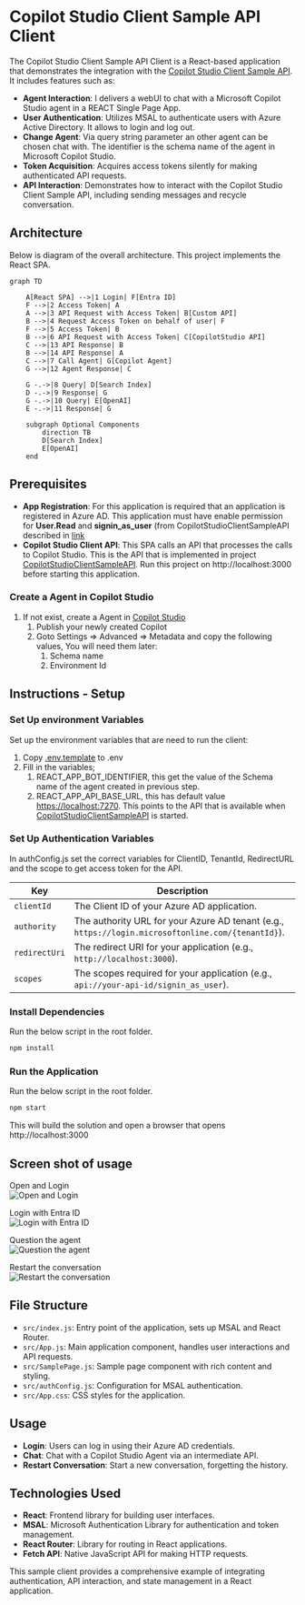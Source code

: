 # Copilot Studio Client Sample API Client

The Copilot Studio Client Sample API Client is a React-based application that demonstrates the integration with the [Copilot Studio Client Sample API](../CopilotStudioClientSampleAPI/README.md). It includes features such as:

- **Agent Interaction**: I delivers a webUI to chat with a Microsoft Copilot Studio agent in a REACT Single Page App.
- **User Authentication**: Utilizes MSAL to authenticate users with Azure Active Directory. It allows to login and log out.
- **Change Agent**: Via query string parameter an other agent can be chosen chat with. The identifier is the schema name of the agent in Microsoft Copilot Studio.
- **Token Acquisition**: Acquires access tokens silently for making authenticated API requests.
- **API Interaction**: Demonstrates how to interact with the Copilot Studio Client Sample API, including sending messages and recycle conversation.

## Architecture

Below is diagram of the overall architecture. This project implements the React SPA.

```mermaid
graph TD

    A[React SPA] -->|1 Login| F[Entra ID]
    F -->|2 Access Token| A
    A -->|3 API Request with Access Token| B[Custom API]
    B -->|4 Request Access Token on behalf of user| F
    F -->|5 Access Token| B
    B -->|6 API Request with Access Token| C[CopilotStudio API]
    C -->|13 API Response| B
    B -->|14 API Response| A
    C -->|7 Call Agent| G[Copilot Agent]
    G -->|12 Agent Response| C

    G -.->|8 Query| D[Search Index]
    D -.->|9 Response| G
    G -.->|10 Query| E[OpenAI]
    E -.->|11 Response| G

    subgraph Optional Components
        direction TB
        D[Search Index]
        E[OpenAI]
    end
```

## Prerequisites

- **App Registration**: For this application is required that an application is registered in Azure AD. This application must have enable permission for **User.Read** and **signin_as_user** (from CopilotStudioClientSampleAPI described in [link](../CopilotStudioClientSampleAPI/README.md)
- **Copilot Studio Client API**: This SPA calls an API that processes the calls to Copilot Studio. This is the API that is implemented in project [CopilotStudioClientSampleAPI](../CopilotStudioClientSampleAPI/README.md). Run this project on http://localhost:3000 before starting this application.

### Create a Agent in Copilot Studio

1. If not exist, create a Agent in [Copilot Studio](https://copilotstudio.microsoft.com)
    1. Publish your newly created Copilot
    1. Goto Settings => Advanced => Metadata and copy the following values, You will need them later:
        1. Schema name
        1. Environment Id

## Instructions - Setup

### Set Up environment Variables

Set up the environment variables that are need to run the client:

1. Copy [.env.template](./.env.template) to .env
1. Fill in the variables;
    1. REACT_APP_BOT_IDENTIFIER, this get the value of the Schema name of the agent created in previous step.
    1. REACT_APP_API_BASE_URL, this has default value <https://localhost:7270>. This points to the API that is available when [CopilotStudioClientSampleAPI](../CopilotStudioClientSampleAPI/README.md) is started.

### Set Up Authentication Variables

In authConfig.js set the correct variables for ClientID, TenantId, RedirectURL and the scope to get access token for the API.

| Key                | Description                                                                 |
|--------------------|-----------------------------------------------------------------------------|
| `clientId`         | The Client ID of your Azure AD application.                                 |
| `authority`        | The authority URL for your Azure AD tenant (e.g., `https://login.microsoftonline.com/{tenantId}`). |
| `redirectUri`      | The redirect URI for your application (e.g., `http://localhost:3000`).      |
| `scopes`           | The scopes required for your application (e.g., `api://your-api-id/signin_as_user`). |

### Install Dependencies

Run the below script in the root folder.

```sh
npm install
```

### Run the Application

Run the below script in the root folder.

```sh
npm start
```

This will build the solution and open a browser that opens http://localhost:3000

## Screen shot of usage

Open and Login  
![Open and Login](./images/CopilotStudioClientSampleAPIClient_1.png)

Login with Entra ID  
![Login with Entra ID](./images/CopilotStudioClientSampleAPIClient_2.png)

Question the agent  
![Question the agent](./images/CopilotStudioClientSampleAPIClient_3.png)

Restart the conversation  
![Restart the conversation](./images/CopilotStudioClientSampleAPIClient_4.png)

## File Structure

- `src/index.js`: Entry point of the application, sets up MSAL and React Router.
- `src/App.js`: Main application component, handles user interactions and API requests.
- `src/SamplePage.js`: Sample page component with rich content and styling.
- `src/authConfig.js`: Configuration for MSAL authentication.
- `src/App.css`: CSS styles for the application.

## Usage

- **Login**: Users can log in using their Azure AD credentials.
- **Chat**: Chat with a Copilot Studio Agent via an intermediate API.
- **Restart Conversation**: Start a new conversation, forgetting the history.

## Technologies Used

- **React**: Frontend library for building user interfaces.
- **MSAL**: Microsoft Authentication Library for authentication and token management.
- **React Router**: Library for routing in React applications.
- **Fetch API**: Native JavaScript API for making HTTP requests.

This sample client provides a comprehensive example of integrating authentication, API interaction, and state management in a React application.

